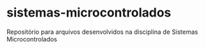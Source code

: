 # sistemas-microcontrolados
 Repositório para arquivos desenvolvidos na disciplina de Sistemas Microcontrolados
